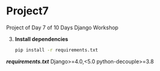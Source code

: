 # Project7
Project of Day 7 of 10 Days Django Workshop

3. **Install dependencies**
   ```bash
   pip install -r requirements.txt

***requirements.txt***
    Django>=4.0,<5.0
    python-decouple>=3.8
